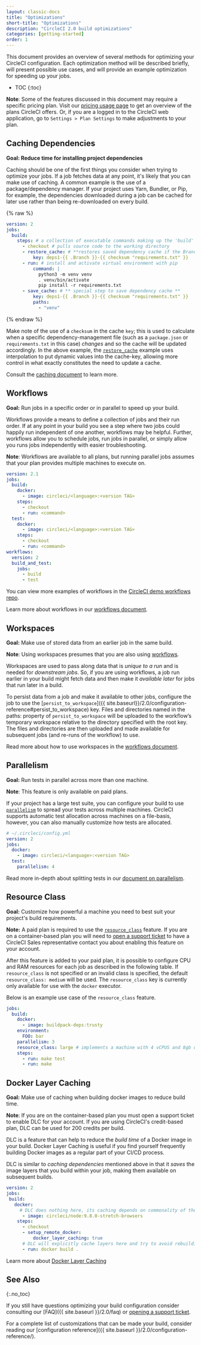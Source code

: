 ```yaml
---
layout: classic-docs
title: "Optimizations"
short-title: "Optimizations"
description: "CircleCI 2.0 build optimizations"
categories: [getting-started]
order: 1
---
```


This document provides an overview of several methods for optimizing your CircleCI configuration. Each optimization method will be described briefly, will present possible use cases, and will provide an example optimization for speeding up your jobs.

* TOC
{:toc}

**Note**: Some of the features discussed in this document may require a specific pricing
plan. Visit our [pricing usage page](https://circleci.com/pricing/usage/) to get an
overview of the plans CircleCI offers. Or, if you are a logged in to the CircleCI web
application, go to `Settings > Plan Settings` to make adjustments to your plan.

## Caching Dependencies

**Goal: Reduce time for installing project dependencies**

Caching should be one of the first things you consider when trying to optimize your jobs. If a job fetches data at any point, it's likely that you can make use of caching. A common example is the use of a package/dependency manager. If your project uses Yarn, Bundler, or Pip, for example, the dependencies downloaded during a job can be cached for later use rather than being re-downloaded on every build.

{% raw %}

```yaml
version: 2
jobs:
  build:
    steps: # a collection of executable commands making up the 'build' job
      - checkout # pulls source code to the working directory
      - restore_cache: # **restores saved dependency cache if the Branch key template or requirements.txt files have not changed since the previous run**
          key: deps1-{{ .Branch }}-{{ checksum "requirements.txt" }}
      - run: # install and activate virtual environment with pip
          command: |
            python3 -m venv venv
            . venv/bin/activate
            pip install -r requirements.txt
      - save_cache: # ** special step to save dependency cache **
          key: deps1-{{ .Branch }}-{{ checksum "requirements.txt" }}
          paths:
            - "venv"
```

{% endraw %}

Make note of the use of a `checksum` in the cache `key`; this is used to calculate when a specific dependency-management file (such as a `package.json` or `requirements.txt` in this case) _changes_ and so the cache will be updated accordingly. In the above example, the
[`restore_cache`]({{site.baseurl}}/2.0/configuration-reference#restore_cache) example uses interpolation to put dynamic values into the cache-key, allowing more control in what exactly constitutes the need to update a cache.

Consult the [caching document]({{site.baseurl}}/2.0/caching) to learn more.

## Workflows

**Goal:** Run jobs in a specific order or in parallel to speed up your build.

Workflows provide a means to define a collection of jobs and their run order. If
at any point in your build you see a step where two jobs could happily run
independent of one another, workflows may be helpful. Further, workflows
allow you to schedule jobs, run jobs in parallel, or simply allow you runs jobs
independently with easier troubleshooting.

**Note**: Workflows are available to all plans, but running parallel jobs assumes that
your plan provides multiple machines to execute on.

```yaml
version: 2.1
jobs:
  build:
    docker:
      - image: circleci/<language>:<version TAG>
    steps:
      - checkout
      - run: <command>
  test:
    docker:
      - image: circleci/<language>:<version TAG>
    steps:
      - checkout
      - run: <command>
workflows:
  version: 2
  build_and_test:
    jobs:
      - build
      - test
```


You can view more examples of workflows in the  [CircleCI demo workflows repo](https://github.com/CircleCI-Public/circleci-demo-workflows/).

Learn more about workflows in our [workflows document]({{site.baseurl}}/2.0/workflows).

## Workspaces

**Goal:** Make use of stored data from an earlier job in the same build.

**Note**: Using workspaces presumes that you are also using [workflows](#workflows).

Workspaces are used to pass along data that is _unique to a run_ and is needed for _downstream jobs_. So, if you are using workflows, a job run earlier in your build might fetch data and then make it _available later_ for jobs that run later in a build.

To persist data from a job and make it available to other jobs, configure the job to use the [`persist_to_workspace`]({{ site.baseurl}}/2.0/configuration-reference#persist_to_workspace) key. Files and directories named in the paths: property of `persist_to_workspace` will be uploaded to the workflow’s temporary workspace relative to the directory specified with the root key. The files and directories are then uploaded and made available for subsequent jobs (and re-runs of the workflow) to use.

Read more about how to use workspaces in the [workflows document]({{site.baseurl}}/2.0/workflows/#using-workspaces-to-share-data-among-jobs).

## Parallelism

**Goal:** Run tests in parallel across more than one machine.

**Note**: This feature is only available on paid plans.

If your project has a large test suite, you can configure your build to use  [`parallelism`]({{site.baseurl}}/configuration-reference#parallelism)
to spread your tests across multiple machines. CircleCI supports automatic test
allocation across machines on a file-basis, however, you can also manually
customize how tests are allocated.

```yaml
# ~/.circleci/config.yml
version: 2
jobs:
  docker:
    - image: circleci/<language>:<version TAG>
  test:
    parallelism: 4
```

Read more in-depth about splitting tests in our [document on parallelism]({{site.baseurl}}/2.0/parallelism-faster-jobs).

## Resource Class

**Goal:** Customize how powerful a machine you need to best suit your project's build requirements.

**Note:** A paid plan is required to use the
[`resource_class`]({{site.baseurl}}/2.0/configuration-reference#resource_class) feature.
If you are on a container-based plan you will need to [open a support ticket](https://support.circleci.com/hc/en-us/requests/new) to have a CircleCI Sales representative contact you about enabling this feature on your account.

After this feature is added to your paid plan, it is possible to configure CPU and RAM resources for each job as described in the following table. If `resource_class` is not specified or an invalid class is specified, the default `resource_class: medium` will be used. The `resource_class` key is currently only available for use with the `docker` executor.

Below is an example use case of the `resource_class` feature.

```yaml
jobs:
  build:
    docker:
      - image: buildpack-deps:trusty
    environment:
      FOO: bar
    parallelism: 3
    resource_class: large # implements a machine with 4 vCPUS and 8gb of ram.
    steps:
      - run: make test
      - run: make
```

## Docker Layer Caching

**Goal:** Make use of caching when building docker images to reduce build time.

**Note**: If you are on the container-based plan you must open a support ticket to enable
DLC for your account. If you are using CircleCI's credit-based plan, DLC can be used for
200 credits per build.

DLC is a feature that can help to reduce the _build time_ of a Docker image in
your build. Docker Layer Caching is useful if you find yourself frequently
building Docker images as a regular part of your CI/CD process.

DLC is similar to _caching dependencies_ mentioned above in that it _saves_ the
image layers that you build within your job, making them available on subsequent
builds.

```yaml
version: 2
jobs:
 build:
   docker:
     # DLC does nothing here, its caching depends on commonality of the image layers.
      - image: circleci/node:9.8.0-stretch-browsers
    steps:
      - checkout
      - setup_remote_docker:
          docker_layer_caching: true
      # DLC will explicitly cache layers here and try to avoid rebuilding.
      - run: docker build .
```

Learn more about [Docker Layer Caching]({{site.baseurl}}/2.0/docker-layer-caching)

## See Also
{:.no_toc}

If you still have questions optimizing your build configuration consider consulting our [FAQ]({{ site.baseurl }}/2.0/faq) or [opening a support ticket](https://support.circleci.com/hc/en-us/requests/new).

For a complete list of customizations that can be made your build, consider
reading our [configuration reference]({{ site.baseurl
}}/2.0/configuration-reference/).
